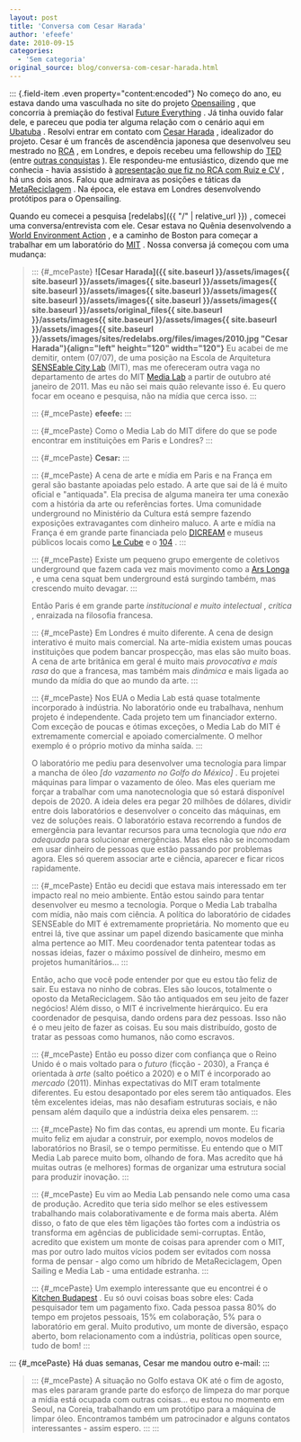 ```yaml
---
layout: post
title: 'Conversa com Cesar Harada'
author: 'efeefe'
date: 2010-09-15
categories:
  - 'Sem categoria'
original_source: blog/conversa-com-cesar-harada.html
---
```


::: {.field-item .even property="content:encoded"}
No começo do ano, eu estava dando uma vasculhada no site do projeto [Opensailing](https://sites.google.com/a/opensailing.net/www/) , que concorria à premiação do festival [Future Everything](http://futureeverything.org/) . Já tinha ouvido falar dele, e pareceu que podia ter alguma relação com o cenário aqui em [Ubatuba](http://ubalab.org/) . Resolvi entrar em contato com [Cesar Harada](http://cesarharada.com/) , idealizador do projeto. Cesar é um francês de ascendência japonesa que desenvolveu seu mestrado no [RCA](http://cesarharada.com/) , em Londres, e depois recebeu uma fellowship do [TED](http://ted.com/) (entre [outras conquistas](http://cesarharada.com/timeline/) ). Ele respondeu-me entusiástico, dizendo que me conhecia - havia assistido à [apresentação que fiz no RCA com Ruiz e CV](http://pub.descentro.org/wiki/brazilian_medialogies_system_learnings%20no%20RCA) , há uns dois anos. Falou que admirava as posições e táticas da [MetaReciclagem](http://rede.metareciclagem.org/) . Na época, ele estava em Londres desenvolvendo protótipos para o Opensailing.

<div>

Quando eu comecei a pesquisa [redelabs]({{ "/" \| relative_url }}) , comecei uma conversa/entrevista com ele. Cesar estava no Quênia desenvolvendo a [World Environment Action](http://w-e-a.org/) , e a caminho de Boston para começar a trabalhar em um laboratório do [MIT](http://mit.edu/) . Nossa conversa já começou com uma mudança:

</div>

> ::: {#_mcePaste}
> **![Cesar Harada]({{ site.baseurl }}/assets/images{{ site.baseurl }}/assets/images{{ site.baseurl }}/assets/images{{ site.baseurl }}/assets/images{{ site.baseurl }}/assets/images{{ site.baseurl }}/assets/images{{ site.baseurl }}/assets/images{{ site.baseurl }}/assets/original_files{{ site.baseurl }}/assets/images{{ site.baseurl }}/assets/images{{ site.baseurl }}/assets/images{{ site.baseurl }}/assets/images/sites/redelabs.org/files/images/2010.jpg "Cesar Harada"){align="left" height="120" width="120"}** Eu acabei de me demitir, ontem (07/07), de uma posição na Escola de Arquitetura [SENSEable City Lab](http://senseable.mit.edu/) (MIT), mas me ofereceram outra vaga no departamento de artes do MIT [Media Lab](http://media.mit.edu/) a partir de outubro até janeiro de 2011. Mas eu não sei mais quão relevante isso é. Eu quero focar em oceano e pesquisa, não na mídia que cerca isso.
> :::
>
> ::: {#_mcePaste}
> **efeefe:**
> :::
>
> ::: {#_mcePaste}
> Como o Media Lab do MIT difere do que se pode encontrar em instituições em Paris e Londres?
> :::
>
> ::: {#_mcePaste}
> **Cesar:**
> :::
>
> ::: {#_mcePaste}
> A cena de arte e mídia em Paris e na França em geral são bastante apoiadas pelo estado. A arte que sai de lá é muito oficial e \"antiquada\". Ela precisa de alguma maneira ter uma conexão com a história da arte ou referências fortes. Uma comunidade underground no Ministério da Cultura está sempre fazendo exposições extravagantes com dinheiro maluco. A arte e mídia na França é em grande parte financiada pelo [DICREAM](http://www.cnc.fr/Site/Template/T11.aspx?SELECTID=306&id=217&t=1) e museus públicos locais como [Le Cube](http://www.lesiteducube.com/) e o [104](http://www.104.fr/) .
> :::
>
> ::: {#_mcePaste}
> Existe um pequeno grupo emergente de coletivos underground que fazem cada vez mais movimento como a [Ars Longa](http://www.arslonga.fr/) , e uma cena squat bem underground está surgindo também, mas crescendo muito devagar.
> :::
>
> <div>
>
> Então Paris é em grande parte *institucional e muito intelectual* , *crítica* , enraizada na filosofia francesa.
>
> </div>
>
> ::: {#_mcePaste}
> Em Londres é muito diferente. A cena de design interativo é muito mais comercial. Na arte-mídia existem umas poucas instituições que podem bancar prospecção, mas elas são muito boas. A cena de arte britânica em geral é muito mais *provocativa e mais rasa* do que a francesa, mas também mais *dinâmica* e mais ligada ao mundo da mídia do que ao mundo da arte.
> :::
>
> ::: {#_mcePaste}
> Nos EUA o Media Lab está quase totalmente incorporado à indústria. No laboratório onde eu trabalhava, nenhum projeto é independente. Cada projeto tem um financiador externo. Com exceção de poucas e ótimas exceções, o Media Lab do MIT é extremamente comercial e apoiado comercialmente. O melhor exemplo é o próprio motivo da minha saída.
> :::
>
> <div>
>
> O laboratório me pediu para desenvolver uma tecnologia para limpar a mancha de óleo *\[do vazamento no Golfo do México\]* . Eu projetei máquinas para limpar o vazamento de óleo. Mas eles queriam me forçar a trabalhar com uma nanotecnologia que só estará disponível depois de 2020. A ideia deles era pegar 20 milhões de dólares, dividir entre dois laboratórios e desenvolver o conceito das máquinas, em vez de soluções reais. O laboratório estava recorrendo a fundos de emergência para levantar recursos para uma tecnologia que *não era adequada* para solucionar emergências. Mas eles não se incomodam em usar dinheiro de pessoas que estão passando por problemas agora. Eles só querem associar arte e ciência, aparecer e ficar ricos rapidamente.
>
> </div>
>
> ::: {#_mcePaste}
> Então eu decidi que estava mais interessado em ter impacto real no meio ambiente. Então estou saindo para tentar desenvolver eu mesmo a tecnologia. Porque o Media Lab trabalha com mídia, não mais com ciência. A política do laboratório de cidades SENSEable do MIT é extremamente proprietária. No momento que eu entrei lá, tive que assinar um papel dizendo basicamente que minha alma pertence ao MIT. Meu coordenador tenta patentear todas as nossas ideias, fazer o máximo possível de dinheiro, mesmo em projetos humanitários\...
> :::
>
> <div>
>
> Então, acho que você pode entender por que eu estou tão feliz de sair. Eu estava no ninho de cobras. Eles são loucos, totalmente o oposto da MetaReciclagem. São tão antiquados em seu jeito de fazer negócios! Além disso, o MIT é incrivelmente hierárquico. Eu era coordenador de pesquisa, dando ordens para dez pessoas. Isso não é o meu jeito de fazer as coisas. Eu sou mais distribuído, gosto de tratar as pessoas como humanos, não como escravos.
>
> </div>
>
> ::: {#_mcePaste}
> Então eu posso dizer com confiança que o Reino Unido é o mais voltado para o *futuro* (ficção - 2030), a França é orientada à *arte* (salto poético a 2020) e o MIT é incorporado ao *mercado* (2011). Minhas expectativas do MIT eram totalmente diferentes. Eu estou desapontado por eles serem tão antiquados. Eles têm excelentes ideias, mas não desafiam estruturas sociais, e não pensam além daquilo que a indústria deixa eles pensarem.
> :::
>
> ::: {#_mcePaste}
> No fim das contas, eu aprendi um monte. Eu ficaria muito feliz em ajudar a construir, por exemplo, novos modelos de laboratórios no Brasil, se o tempo permitisse. Eu entendo que o MIT Media Lab parece muito bom, olhando de fora. Mas acredito que há muitas outras (e melhores) formas de organizar uma estrutura social para produzir inovação.
> :::
>
> ::: {#_mcePaste}
> Eu vim ao Media Lab pensando nele como uma casa de produção. Acredito que teria sido melhor se eles estivessem trabalhando mais colaborativamente e de forma mais aberta. Além disso, o fato de que eles têm ligações tão fortes com a indústria os transforma em agências de publicidade semi-corruptas. Então, acredito que existem um monte de coisas para aprender com o MIT, mas por outro lado muitos vícios podem ser evitados com nossa forma de pensar - algo como um híbrido de MetaReciclagem, Open Sailing e Media Lab - uma entidade estranha.
> :::
>
> ::: {#_mcePaste}
> Um exemplo interessante que eu encontrei é o [Kitchen Budapest](http://www.kitchenbudapest.hu/en) . Eu só ouvi coisas boas sobre eles: Cada pesquisador tem um pagamento fixo. Cada pessoa passa 80% do tempo em projetos pessoais, 15% em colaboração, 5% para o laboratório em geral. Muito produtivo, um monte de diversão, espaço aberto, bom relacionamento com a indústria, políticas open source, tudo de bom!
> :::

::: {#_mcePaste}
Há duas semanas, Cesar me mandou outro e-mail:
:::

> ::: {#_mcePaste}
> A situação no Golfo estava OK até o fim de agosto, mas eles pararam grande parte do esforço de limpeza do mar porque a mídia está ocupada com outras coisas\... eu estou no momento em Seoul, na Coreia, trabalhando em um protótipo para a máquina de limpar óleo. Encontramos também um patrocinador e alguns contatos interessantes - assim espero.
> :::
:::
